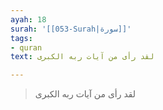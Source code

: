 ```yaml
---
ayah: 18
surah: '[[053-Surah|سورة]]'
tags:
- quran
text: لقد رأى من آيات ربه الكبرى

---
```

> لقد رأى من آيات ربه الكبرى
